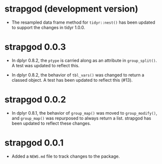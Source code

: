 # strapgod (development version)

* The resampled data frame method for `tidyr::nest()` has been updated to
  support the changes in tidyr 1.0.0.

# strapgod 0.0.3

* In dplyr 0.8.2, the `ptype` is carried along as an attribute 
  in `group_split()`. A test was updated to reflect this.

* In dplyr 0.8.2, the behavior of `tbl_vars()` was changed to return a classed
  object. A test has been updated to reflect this (#13).

# strapgod 0.0.2

* In dplyr 0.8.1, the behavior of `group_map()` was moved to `group_modify()`,
  and `group_map()` was repurposed to always return a list. strapgod has been
  updated to reflect these changes.

# strapgod 0.0.1

* Added a `NEWS.md` file to track changes to the package.
